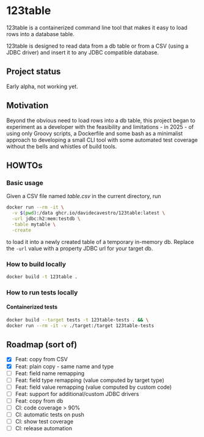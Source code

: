 # 123table

123table is a containerized command line tool that makes it easy to load rows into a database table.

123table is designed to read data from a db table or from a CSV (using a JDBC driver)
and insert it to any JDBC compatible database.

## Project status

Early alpha, not working yet.


## Motivation

Beyond the obvious need to load rows into a db table, this project began
to experiment as a developer with the feasibility and limitations - in
2025 - of using only Groovy scripts, a Dockerfile and some bash as a
minimalist approach to developing a small CLI tool with some automated
test coverage without the bells and whistles of build tools.


## HOWTOs


### Basic usage

Given a CSV file named _table.csv_ in the current directory, run

```bash
docker run --rm -it \
  -v $(pwd):/data ghcr.io/davidecavestro/123table:latest \
  -url jdbc:h2:mem:testdb \
  -table mytable \
  -create
```
to load it into a newly created table of a temporary in-memory db.
Replace the `-url` value with a property JDBC url for your target db. 

### How to build locally

```bash
docker build -t 123table .
```


### How to run tests locally

#### Containerized tests

```bash
docker build --target tests -t 123table-tests . && \
docker run --rm -it -v ./target:/target 123table-tests
```

## Roadmap (sort of)

- [X] Feat: copy from CSV
- [X] Feat: plain copy - same name and type
- [ ] Feat: field name remapping
- [ ] Feat: field type remapping (value computed by target type)
- [ ] Feat: field value remapping (value computed by custom code)
- [ ] Feat: support for additional/custom JDBC drivers
- [ ] Feat: copy from db
- [ ] CI: code coverage > 90%
- [ ] CI: automatic tests on push
- [ ] CI: show test coverage
- [ ] CI: release automation